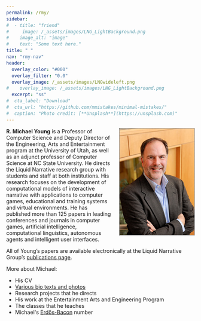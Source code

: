 ```yaml
---
permalink: /rmy/
sidebar:
#  - title: "friend"
#     image: /_assets/images/LNG_LightBackground.png 
#    image_alt: "image"
#    text: "Some text here."
title: " "
nav: "rmy-nav"
header: 
  overlay_color: "#000"
  overlay_filter: "0.0"
  overlay_image: /_assets/images/LNGwideleft.png
#    overlay_image: /_assets/images/LNG_LightBackground.png
  excerpt: "ss"
#  cta_label: "Download"
#  cta_url: "https://github.com/mmistakes/minimal-mistakes/"
#  caption: "Photo credit: [**Unsplash**](https://unsplash.com)"
---
```

  
<head>
<style>
img {
    float: right;
    border: 1px dotted black;
    margin: 0px 0px 15px 20px;
}
</style>
</head>


![Michael's Headshot](/_assets/images/rmy-small.jpg) **R. Michael
Young** is a Professor of Computer Science and
Deputy Director of the Engineering, Arts and Entertainment program at
the University of Utah, as well as an adjunct professor of Computer
Science at NC State University.  He directs the Liquid Narrative
research group with students and staff at both institutions. His
research focuses on the development of computational models of
interactive narrative with applications to computer games, educational
and training systems and virtual environments.  He has published more
than 125 papers in leading conferences and journals in computer games,
artificial intelligence, computational linguistics, autonomous agents
and intelligent user interfaces.

All of Young’s papers are available electronically at the Liquid Narrative Group’s [publications page](/_pages/mypubs/).

More about Michael:

+ His CV
+ [Various bio texts and photos](/_pages/bio/)
+ Research projects that he directs
+ His work at the Entertainment Arts and Engineering Program
+ The classes that he teaches
+ Michael's [Erdős-Bacon](/_pages/erdos-bacon/) number
